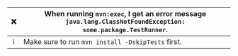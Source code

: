 | :x:                  | When running `mvn:exec`, I get an error message `java.lang.ClassNotFoundException: some.package.TestRunner`. |
| :------------------: | ------------------------------------------------------------------------------------------------------------ |
| :information_source: | Make sure to run `mvn install -DskipTests` first.                                                            |
